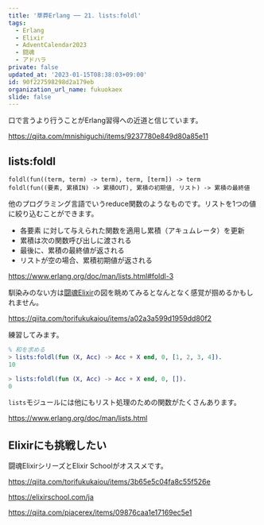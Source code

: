 ```yaml
---
title: '草莽Erlang ── 21. lists:foldl'
tags:
  - Erlang
  - Elixir
  - AdventCalendar2023
  - 闘魂
  - アドハラ
private: false
updated_at: '2023-01-15T08:38:03+09:00'
id: 90f227598298d2a179eb
organization_url_name: fukuokaex
slide: false
---
```

口で言うより行うことがErlang習得への近道と信じています。

https://qiita.com/mnishiguchi/items/9237780e849d80a85e11

## lists:foldl

```
foldl(fun((term, term) -> term), term, [term]) -> term
foldl(fun((要素, 累積IN) -> 累積OUT), 累積の初期値, リスト) -> 累積の最終値
```

他のプログラミング言語でいうreduce関数のようなものです。リストを1つの値に絞り込むことができます。

- 各要素 に対して与えられた関数を適用し累積（アキュムレータ）を更新
- 累積は次の関数呼び出しに渡される
- 最後に、累積の最終値が返される
- リストが空の場合、累積初期値が返される

https://www.erlang.org/doc/man/lists.html#foldl-3

馴染みのない方は[闘魂Elixir](https://qiita.com/torifukukaiou/items/3b65e5c04fa8c55f526e)の図を眺めてみるとなんとなく感覚が掴めるかもしれません。

https://qiita.com/torifukukaiou/items/a02a3a599d1959dd80f2

練習してみます。

```erlang
% 和を求める
> lists:foldl(fun (X, Acc) -> Acc + X end, 0, [1, 2, 3, 4]).
10

> lists:foldl(fun (X, Acc) -> Acc + X end, 0, []).
0
```

`lists`モジュールには他にもリスト処理のための関数がたくさんあります。

https://www.erlang.org/doc/man/lists.html

## Elixirにも挑戦したい

闘魂ElixirシリーズとElixir Schoolがオススメです。

https://qiita.com/torifukukaiou/items/3b65e5c04fa8c55f526e

https://elixirschool.com/ja

https://qiita.com/piacerex/items/09876caa1e17169ec5e1
